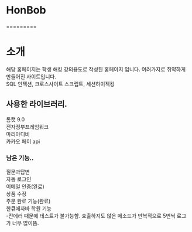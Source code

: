 # HonBob
=========

# 소개
해당 홈페이지는 학생 해킹 강의용도로 작성된 홈페이지 입니다.
여러가지로 취약하게 만들어진 사이트입니다.  
SQL 인젝션, 크로스사이트 스크립트, 세션하이젝킹 


## 사용한 라이브러리.
톰캣 9.0    
전자정부프레임워크     
마리아디비    
카카오 페이 api    


### 남은 기능..
질문과답변   
자동 로그인       
이메일 인증(완료)     
상품 수정       
주문 완료 기능(완료)     
한큐에자바 학원 기능   
-잔에러 때문에 테스트가 불가능함. 호출하지도 않은 메소드가 반복적으로 5번씩 로그가 너무 많이뜸.

